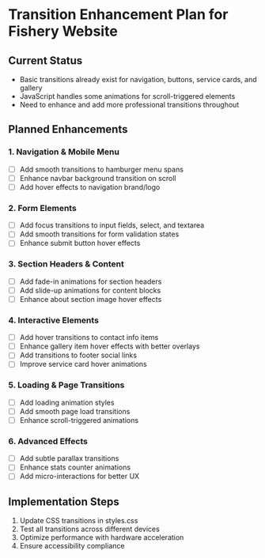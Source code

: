 # Transition Enhancement Plan for Fishery Website

## Current Status
- Basic transitions already exist for navigation, buttons, service cards, and gallery
- JavaScript handles some animations for scroll-triggered elements
- Need to enhance and add more professional transitions throughout

## Planned Enhancements

### 1. Navigation & Mobile Menu
- [ ] Add smooth transitions to hamburger menu spans
- [ ] Enhance navbar background transition on scroll
- [ ] Add hover effects to navigation brand/logo

### 2. Form Elements
- [ ] Add focus transitions to input fields, select, and textarea
- [ ] Add smooth transitions for form validation states
- [ ] Enhance submit button hover effects

### 3. Section Headers & Content
- [ ] Add fade-in animations for section headers
- [ ] Add slide-up animations for content blocks
- [ ] Enhance about section image hover effects

### 4. Interactive Elements
- [ ] Add hover transitions to contact info items
- [ ] Enhance gallery item hover effects with better overlays
- [ ] Add transitions to footer social links
- [ ] Improve service card hover animations

### 5. Loading & Page Transitions
- [ ] Add loading animation styles
- [ ] Add smooth page load transitions
- [ ] Enhance scroll-triggered animations

### 6. Advanced Effects
- [ ] Add subtle parallax transitions
- [ ] Enhance stats counter animations
- [ ] Add micro-interactions for better UX

## Implementation Steps
1. Update CSS transitions in styles.css
2. Test all transitions across different devices
3. Optimize performance with hardware acceleration
4. Ensure accessibility compliance
